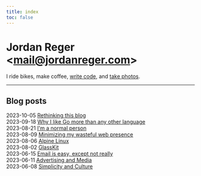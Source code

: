 ```yaml
---
title: index
toc: false
---
```


<style>#title-block-header{display:none}nav{display:none}ul{list-style-type:none;padding-left:0}</style>

# Jordan Reger <[mail@jordanreger.com](mailto:mail@jordanreger.com)>

I ride bikes, make coffee, [write code](https://sr.ht/~jordanreger), and [take photos](https://unsplash.com/jordanreger).

---

## Blog posts

- 2023-10-05 [Rethinking this blog](/blog/2023-10-05.html)
- 2023-09-18 [Why I like Go more than any other language](/blog/2023-09-18.html)
- 2023-08-21 [I'm a normal person](/blog/2023-08-21.html)
- 2023-08-09 [Minimizing my wasteful web presence](/blog/2023-08-09.html)
- 2023-08-06 [Alpine Linux](/blog/2023-08-06.html)
- 2023-08-02 [GlassKit](/blog/2023-08-02.html)
- 2023-06-15 [Email is easy, except not really](/blog/2023-06-15.html)
- 2023-06-11 [Advertising and Media](/blog/2023-06-11.html)
- 2023-06-08 [Simplicity and Culture](/blog/2023-06-08.html)